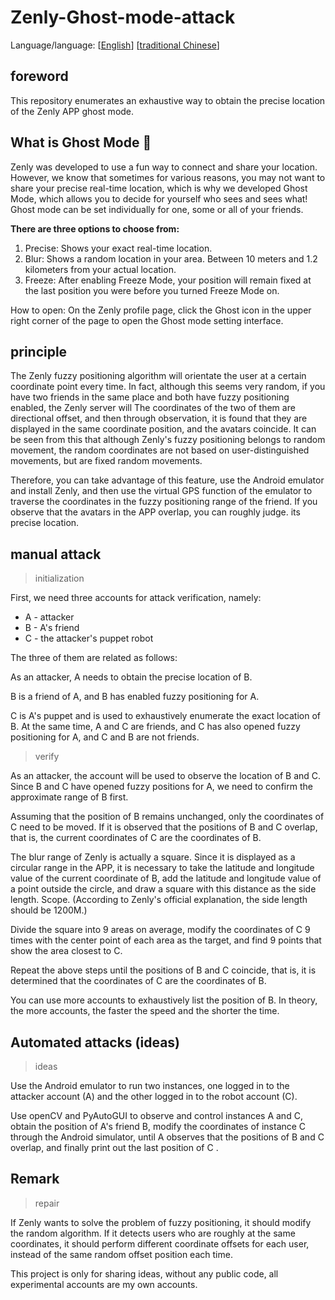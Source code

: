 # Zenly-Ghost-mode-attack

Language/language: \[[English](https://github.com/Evil0ctal/Zenly-Ghost-mode-attack/blob/main/README.en.md)]  \[[traditional Chinese](https://github.com/Evil0ctal/Zenly-Ghost-mode-attack/blob/main/README.zh-TW.md)]

## foreword

This repository enumerates an exhaustive way to obtain the precise location of the Zenly APP ghost mode.

## What is Ghost Mode 👻

Zenly was developed to use a fun way to connect and share your location. However, we know that sometimes for various reasons, you may not want to share your precise real-time location, which is why we developed Ghost Mode, which allows you to decide for yourself who sees and sees what! Ghost mode can be set individually for one, some or all of your friends.

**There are three options to choose from:**

1.  Precise: Shows your exact real-time location.
2.  Blur: Shows a random location in your area. Between 10 meters and 1.2 kilometers from your actual location.
3.  Freeze: After enabling Freeze Mode, your position will remain fixed at the last position you were before you turned Freeze Mode on.

How to open: On the Zenly profile page, click the Ghost icon in the upper right corner of the page to open the Ghost mode setting interface.

## principle

The Zenly fuzzy positioning algorithm will orientate the user at a certain coordinate point every time. In fact, although this seems very random, if you have two friends in the same place and both have fuzzy positioning enabled, the Zenly server will The coordinates of the two of them are directional offset, and then through observation, it is found that they are displayed in the same coordinate position, and the avatars coincide. It can be seen from this that although Zenly's fuzzy positioning belongs to random movement, the random coordinates are not based on user-distinguished movements, but are fixed random movements.

Therefore, you can take advantage of this feature, use the Android emulator and install Zenly, and then use the virtual GPS function of the emulator to traverse the coordinates in the fuzzy positioning range of the friend. If you observe that the avatars in the APP overlap, you can roughly judge. its precise location.

## manual attack

> initialization

First, we need three accounts for attack verification, namely:

-   A - attacker
-   B - A's friend
-   C - the attacker's puppet robot

The three of them are related as follows:

As an attacker, A needs to obtain the precise location of B.

B is a friend of A, and B has enabled fuzzy positioning for A.

C is A's puppet and is used to exhaustively enumerate the exact location of B. At the same time, A and C are friends, and C has also opened fuzzy positioning for A, and C and B are not friends.

> verify

As an attacker, the account will be used to observe the location of B and C. Since B and C have opened fuzzy positions for A, we need to confirm the approximate range of B first.

Assuming that the position of B remains unchanged, only the coordinates of C need to be moved. If it is observed that the positions of B and C overlap, that is, the current coordinates of C are the coordinates of B.

The blur range of Zenly is actually a square. Since it is displayed as a circular range in the APP, it is necessary to take the latitude and longitude value of the current coordinate of B, add the latitude and longitude value of a point outside the circle, and draw a square with this distance as the side length. Scope. (According to Zenly's official explanation, the side length should be 1200M.)

Divide the square into 9 areas on average, modify the coordinates of C 9 times with the center point of each area as the target, and find 9 points that show the area closest to C.

Repeat the above steps until the positions of B and C coincide, that is, it is determined that the coordinates of C are the coordinates of B.

You can use more accounts to exhaustively list the position of B. In theory, the more accounts, the faster the speed and the shorter the time.

## Automated attacks (ideas)

> ideas

Use the Android emulator to run two instances, one logged in to the attacker account (A) and the other logged in to the robot account (C).

Use openCV and PyAutoGUI to observe and control instances A and C, obtain the position of A's friend B, modify the coordinates of instance C through the Android simulator, until A observes that the positions of B and C overlap, and finally print out the last position of C .

## Remark

> repair

If Zenly wants to solve the problem of fuzzy positioning, it should modify the random algorithm. If it detects users who are roughly at the same coordinates, it should perform different coordinate offsets for each user, instead of the same random offset position each time.

This project is only for sharing ideas, without any public code, all experimental accounts are my own accounts.

